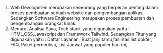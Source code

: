 1. Web Devolopmen merupakan seseorang yang berperan penting dalam proses pembuatan sebuah website dan pengembangan aplikasi, Sedangkan
   Software Engineering merupakan proses pembuatan dan pengembangan prangkat lunak.
2. Menurut Analisa Saya, Tech stack yang digunakan yaitu : HTML,CSS,Javascript dan Framework Tailwind.
   Sedangkan Fitur yang digunakan yaitu : Daftar Layanan, Buat janji tamu,fasilitas,list dokter, FAQ, Paket pemeriksa, List Jadwal yang populer hari ini, 
  
   
   

